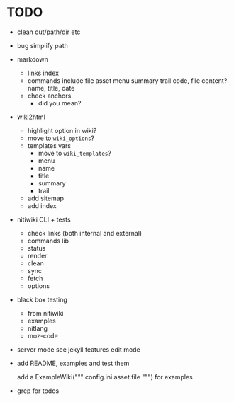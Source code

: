 # TODO

* clean out/path/dir etc

* bug simplify path

* markdown
	* links index
	* commands
		include file
		asset
		menu
		summary
		trail
		code, file content?
		name, title, date
	* check anchors
		* did you mean?

* wiki2html
	* highlight option in wiki?
	* move to `wiki_options`?
	* templates vars
		- move to `wiki_templates`?
		- menu
		- name
		- title
		- summary
		- trail
	* add sitemap
	* add index

* nitiwiki CLI + tests
	* check links (both internal and external)
	* commands lib
	* status
	* render
	* clean
	* sync
	* fetch
	* options

* black box testing
	* from nitiwiki
	* examples
	* nitlang
	* moz-code

* server mode
	see jekyll features
	edit mode

* add README, examples and test them

	add a ExampleWiki("""
		config.ini
		asset.file
	""") for examples

* grep for todos
